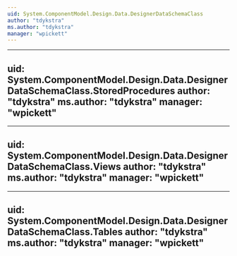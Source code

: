 ```yaml
---
uid: System.ComponentModel.Design.Data.DesignerDataSchemaClass
author: "tdykstra"
ms.author: "tdykstra"
manager: "wpickett"
---
```


---
uid: System.ComponentModel.Design.Data.DesignerDataSchemaClass.StoredProcedures
author: "tdykstra"
ms.author: "tdykstra"
manager: "wpickett"
---

---
uid: System.ComponentModel.Design.Data.DesignerDataSchemaClass.Views
author: "tdykstra"
ms.author: "tdykstra"
manager: "wpickett"
---

---
uid: System.ComponentModel.Design.Data.DesignerDataSchemaClass.Tables
author: "tdykstra"
ms.author: "tdykstra"
manager: "wpickett"
---
